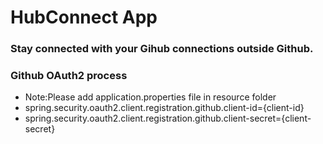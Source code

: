 # HubConnect App
### Stay connected with your Gihub connections outside Github.
### Github OAuth2 process
- Note:Please add application.properties file in resource folder
- spring.security.oauth2.client.registration.github.client-id={client-id}
- spring.security.oauth2.client.registration.github.client-secret={client-secret}


